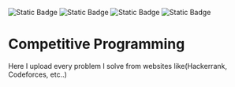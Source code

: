 ![Static Badge](https://img.shields.io/badge/Codechef_problems-85-brightgreen?logo=codechef&logoColor=white)
![Static Badge](https://img.shields.io/badge/Codeforces_problems-185-brightgreen?logo=codeforces&logoColor=white)
![Static Badge](https://img.shields.io/badge/Hackerrank_problems-7-brightgreen?logo=Hackerrank&logoColor=white)
![Static Badge](https://img.shields.io/badge/AtCoder_problems-5-brightgreen?logoColor=white)

# Competitive Programming
Here I upload every problem I solve from websites like(Hackerrank, Codeforces, etc..)

